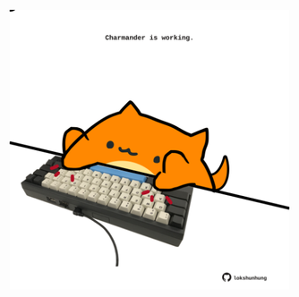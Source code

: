 <!-- built at 14/04/2021, 14:07:32 UTC -->
<p align="center">
  <img width="500" height="500" src="./ReadmeImage.svg">
</p>
